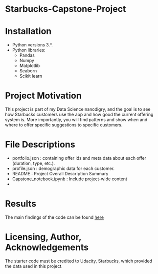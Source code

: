 # Starbucks-Capstone-Project

# Installation 
- Python versions 3.*.
- Python libraries:
  - Pandas
  - Numpy
  - Matplotlib
  - Seaborn
  - Scikit learn

# Project Motivation
This project is part of my Data Science nanodigry, and the goal is to see how Starbucks customers use the app and how good the current offering system is. More importantly, you will find patterns and show when and where to offer specific suggestions to specific customers.

# File Descriptions
- portfolio.json : containing offer ids and meta data about each offer (duration, type, etc.).
- profile.json : demographic data for each customer.
- README : Project Overall Description Summary
- Capstone_notebook.ipynb : Include project-wide content
- 
# Results
The main findings of the code can be found [here](https://kyungmok.medium.com/capstone-design-c1200e3b1852)

# Licensing, Author, Acknowledgements
The starter code must be credited to Udacity, Starbucks, which provided the data used in this project.
